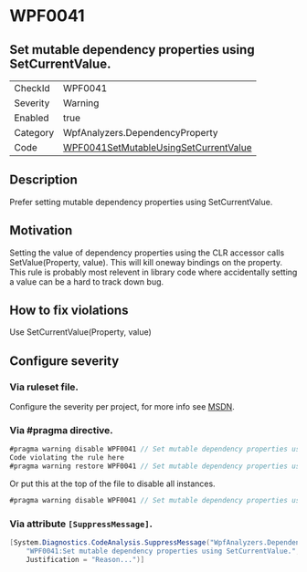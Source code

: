 # WPF0041
## Set mutable dependency properties using SetCurrentValue.

<!-- start generated table -->
<table>
  <tr>
    <td>CheckId</td>
    <td>WPF0041</td>
  </tr>
  <tr>
    <td>Severity</td>
    <td>Warning</td>
  </tr>
  <tr>
    <td>Enabled</td>
    <td>true</td>
  </tr>
  <tr>
    <td>Category</td>
    <td>WpfAnalyzers.DependencyProperty</td>
  </tr>
  <tr>
    <td>Code</td>
    <td><a href="https://github.com/DotNetAnalyzers/WpfAnalyzers/blob/master/WpfAnalyzers/WPF0041SetMutableUsingSetCurrentValue.cs">WPF0041SetMutableUsingSetCurrentValue</a></td>
  </tr>
</table>
<!-- end generated table -->

## Description

Prefer setting mutable dependency properties using SetCurrentValue.

## Motivation

Setting the value of dependency properties using the CLR accessor calls SetValue(Property, value). This will kill oneway bindings on the property.
This rule is probably most relevent in library code where accidentally setting a value can be a hard to track down bug.

## How to fix violations

Use SetCurrentValue(Property, value)

<!-- start generated config severity -->
## Configure severity

### Via ruleset file.

Configure the severity per project, for more info see [MSDN](https://msdn.microsoft.com/en-us/library/dd264949.aspx).

### Via #pragma directive.
```C#
#pragma warning disable WPF0041 // Set mutable dependency properties using SetCurrentValue.
Code violating the rule here
#pragma warning restore WPF0041 // Set mutable dependency properties using SetCurrentValue.
```

Or put this at the top of the file to disable all instances.
```C#
#pragma warning disable WPF0041 // Set mutable dependency properties using SetCurrentValue.
```

### Via attribute `[SuppressMessage]`.

```C#
[System.Diagnostics.CodeAnalysis.SuppressMessage("WpfAnalyzers.DependencyProperty", 
    "WPF0041:Set mutable dependency properties using SetCurrentValue.", 
    Justification = "Reason...")]
```
<!-- end generated config severity -->